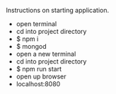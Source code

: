 Instructions on starting application.
- open terminal
- cd into project directory
- $ npm i
- $ mongod
- open a new terminal
- cd into project directory
- $ npm run start
- open up browser
- localhost:8080

